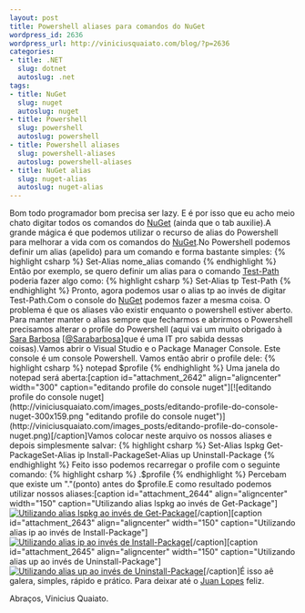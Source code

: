 ```yaml
--- 
layout: post
title: Powershell aliases para comandos do NuGet
wordpress_id: 2636
wordpress_url: http://viniciusquaiato.com/blog/?p=2636
categories: 
- title: .NET
  slug: dotnet
  autoslug: .net
tags: 
- title: NuGet
  slug: nuget
  autoslug: nuget
- title: Powershell
  slug: powershell
  autoslug: powershell
- title: Powershell aliases
  slug: powershell-aliases
  autoslug: powershell-aliases
- title: NuGet alias
  slug: nuget-alias
  autoslug: nuget-alias
---
```

Bom todo programador bom precisa ser lazy. E é por isso que eu acho meio chato digitar todos os comandos do [NuGet](http://viniciusquaiato.com/blog/tag/nuget/) (ainda que o tab auxilie).A grande mágica é que podemos utilizar o recurso de alias do Powershell para melhorar a vida com os comandos do [NuGet](http://viniciusquaiato.com/blog/tag/nuget/).No Powershell podemos definir um alias (apelido) para um comando e forma bastante simples:
{% highlight csharp %}
Set-Alias nome_alias comando
{% endhighlight %}
Então por exemplo, se quero definir um alias para o comando [Test-Path](http://technet.microsoft.com/en-us/library/ff730955.aspx) poderia fazer algo como:
{% highlight csharp %}
Set-Alias tp Test-Path
{% endhighlight %}
Pronto, agora podemos usar o alias tp ao invés de digitar Test-Path.Com o console do [NuGet](http://nuget.codeplex.com) podemos fazer a mesma coisa. O problema é que os aliases vão existir enquanto o powershell estiver aberto. Para manter manter o alias sempre que fecharmos e abrirmos o Powershell precisamos alterar o profile do Powershell (aqui vai um muito obrigado à [Sara Barbosa](http://sarajbarbosa.wordpress.com/) [[@Sarabarbosa](http://twitter.com/Sarabarbosa)]que é uma IT pro sabida dessas coisas).Vamos abrir o Visual Studio e o Package Manager Console. Este console é um console Powershell. Vamos então abrir o profile dele:
{% highlight csharp %}
notepad $profile
{% endhighlight %}
Uma janela do notepad será aberta:[caption id="attachment_2642" align="aligncenter" width="300" caption="editando profile do console nuget"][![editando profile do console nuget](http://viniciusquaiato.com/images_posts/editando-profile-do-console-nuget-300x159.png "editando profile do console nuget")](http://viniciusquaiato.com/images_posts/editando-profile-do-console-nuget.png)[/caption]Vamos colocar neste arquivo os nossos aliases e depois simplesmente salvar:
{% highlight csharp %}
Set-Alias lspkg Get-PackageSet-Alias ip Install-PackageSet-Alias up Uninstall-Package
{% endhighlight %}
Feito isso podemos recarregar o profile com o seguinte comando:
{% highlight csharp %}
.$profile
{% endhighlight %}
Percebam que existe um "."(ponto) antes do $profile.E como resultado podemos utilizar nossos aliases:[caption id="attachment_2644" align="aligncenter" width="150" caption="Utilizando alias lspkg ao invés de Get-Package"][![Utilizando alias lspkg ao invés de Get-Package](http://viniciusquaiato.com/images_posts/lspkg-150x150.png "Utilizando alias lspkg ao invés de Get-Package")](http://viniciusquaiato.com/images_posts/lspkg.png)[/caption][caption id="attachment_2643" align="aligncenter" width="150" caption="Utilizando alias ip ao invés de Install-Package"][![Utilizando alias ip ao invés de Install-Package](http://viniciusquaiato.com/images_posts/install-150x150.png "Utilizando alias ip ao invés de Install-Package")](http://viniciusquaiato.com/images_posts/install.png)[/caption][caption id="attachment_2645" align="aligncenter" width="150" caption="Utilizando alias up ao invés de Uninstall-Package"][![Utilizando alias up ao invés de Uninstall-Package](http://viniciusquaiato.com/images_posts/uninstall-150x150.png "Utilizando alias up ao invés de Uninstall-Package")](http://viniciusquaiato.com/images_posts/uninstall.png)[/caption]É isso aê galera, simples, rápido e prático. Para deixar até o [Juan Lopes](http://twitter.com/juanplopes) feliz.

Abraços,
Vinicius Quaiato.
